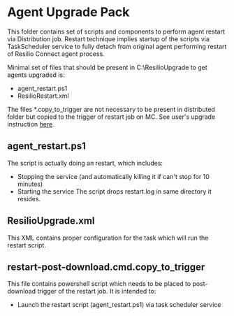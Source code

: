 # Agent Upgrade Pack

This folder contains set of scripts and components to perform agent restart via Distribution job. Restart technique implies startup of the scripts via TaskScheduler service to fully detach from original agent performing restart of Resilio Connect agent process. 

Minimal set of files that should be present in C:\ResilioUpgrade to get agents upgraded is:
* agent_restart.ps1
* ResilioRestart.xml

The files *.copy_to_trigger are not necessary to be present in distributed folder but copied to the trigger of restart job on MC. See user's upgrade instruction [here](https://connect.resilio.com/hc/en-us/articles/115001080444-Upgrading-your-Agents-using-Distribution-Job).

## agent_restart.ps1 
The script is actually doing an restart, which includes:
* Stopping the service (and automatically killing it if can't stop for 10 minutes)
* Starting the service
The script drops restart.log in same directory it resides.

## ResilioUpgrade.xml
This XML contains proper configuration for the task which will run the restart script.

## restart-post-download.cmd.copy_to_trigger
This file contains powershell script which needs to be placed to post-download trigger of the restart job. It is intended to:
* Launch the restart script (agent_restart.ps1) via task scheduler service
